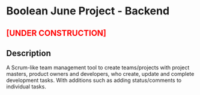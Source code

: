 # Boolean June Project - Backend
## <span style="color:red">[UNDER CONSTRUCTION]</span>
## Description
A Scrum-like team management tool to create teams/projects with project masters, product owners and developers, who create, update and complete development tasks. With additions such as adding status/comments to individual tasks.